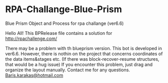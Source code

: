 # RPA-Challange-Blue-Prism
Blue Prism Object and Process for rpa challange (ver6.6)

Hello All!
This BPRelease file contains a solution for http://rpachallenge.com/

There may be a problem with th blueprism version. This bot is developed in ver6.6.
However, there is nothin on the project that concerns coordinates of the data items&stages etc. (If there was block-recover-resume structures, that would be a hug issue)
If you encounter this problem, just drag and organize the layout manually.
Contact me for any questions.
Baris.karakas@hotmail.com
